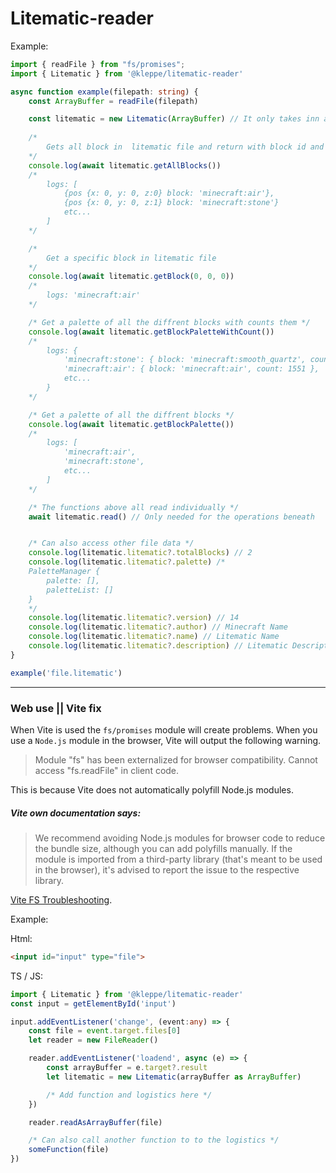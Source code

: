 # Litematic-reader
Example:
```ts
import { readFile } from "fs/promises";
import { Litematic } from '@kleppe/litematic-reader'

async function example(filepath: string) {
	const ArrayBuffer = readFile(filepath)

	const litematic = new Litematic(ArrayBuffer) // It only takes inn a ArrayBuffer
	
	/* 
		Gets all block in  litematic file and return with block id and position
	*/
	console.log(await litematic.getAllBlocks()) 
	/* 
		logs: [
			{pos {x: 0, y: 0, z:0} block: 'minecraft:air'},
			{pos {x: 0, y: 0, z:1} block: 'minecraft:stone'}
			etc...
		]
	*/

	/* 
		Get a specific block in litematic file
	*/
	console.log(await litematic.getBlock(0, 0, 0))
	/*
		logs: 'minecraft:air'
	*/

	/* Get a palette of all the diffrent blocks with counts them */
	console.log(await litematic.getBlockPaletteWithCount())
	/*
		logs: {
			'minecraft:stone': { block: 'minecraft:smooth_quartz', count: 355 },
			'minecraft:air': { block: 'minecraft:air', count: 1551 },
			etc...
		}
	*/

	/* Get a palette of all the diffrent blocks */
	console.log(await litematic.getBlockPalette())
	/* 
		logs: [
			'minecraft:air',
			'minecraft:stone',
			etc...
		]
	*/

	/* The functions above all read individually */
	await litematic.read() // Only needed for the operations beneath


	/* Can also access other file data */
	console.log(litematic.litematic?.totalBlocks) // 2
	console.log(litematic.litematic?.palette) /* 
	PaletteManager {
		palette: [],
		paletteList: []
	}
	*/
	console.log(litematic.litematic?.version) // 14
	console.log(litematic.litematic?.author) // Minecraft Name
	console.log(litematic.litematic?.name) // Litematic Name
	console.log(litematic.litematic?.description) // Litematic Description
}

example('file.litematic')
```

---
### Web use || Vite fix

When Vite is used the `fs/promises` module will create problems. When you use a `Node.js` module in the browser, Vite will output the following warning.

> Module "fs" has been externalized for browser compatibility. Cannot access "fs.readFile" in client code.

This is because Vite does not automatically polyfill Node.js modules.

##### **Vite own documentation says:**
> We recommend avoiding Node.js modules for browser code to reduce the bundle size, although you can add polyfills manually. If the module is imported from a third-party library (that's meant to be used in the browser), it's advised to report the issue to the respective library.

[Vite FS Troubleshooting](https://vitejs.dev/guide/troubleshooting.html#module-externalized-for-browser-compatibility).


Example:

Html:
```html
<input id="input" type="file">
```

TS / JS:
```ts
import { Litematic } from '@kleppe/litematic-reader'
const input = getElementById('input')

input.addEventListener('change', (event:any) => {
	const file = event.target.files[0]
	let reader = new FileReader()

	reader.addEventListener('loadend', async (e) => {
		const arrayBuffer = e.target?.result
		let litematic = new Litematic(arrayBuffer as ArrayBuffer)

		/* Add function and logistics here */
	})

	reader.readAsArrayBuffer(file)

	/* Can also call another function to to the logistics */
	someFunction(file)
})
```